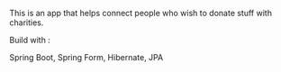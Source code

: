 This is an app that helps connect people who wish to donate stuff with charities.

Build with :

Spring Boot,
Spring Form,
Hibernate,
JPA
